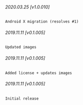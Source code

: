 

###### 2020.03.25 [v1.0.010]

```
Android X migration (resolves #1)
```


###### 2019.11.11 [v0.1.005]

```
Updated images
```


###### 2019.11.11 [v0.1.005]

```
Added license + updates images
```


###### 2019.11.11 [v0.1.005]

```
Initial release
```
